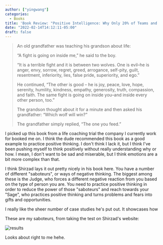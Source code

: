 ```yaml
---
author: ["yingwang"]
categories:
  - Books
title: 'Book Review: "Positive Intelligence: Why Only 20% of Teams and Individuals Achieve Their True Potential, And How You Can Achieve Yours", by Shirzad Chamine'
date: "2022-02-14T14:12:11-05:00"
draft: false
---
```


> An old grandfather was teaching his grandson about life:
>
> “A fight is going on inside me,” he said to the boy.
>
> “It is a terrible fight and it is between two wolves. One is evil–he is anger,
> envy, sorrow, regret, greed, arrogance, self-pity, guilt, resentment,
> inferiority, lies, false pride, superiority, and ego.”
>
> He continued, “The other is good – he is joy, peace, love, hope, serenity,
> humility, kindness, empathy, generosity, truth, compassion, and faith. The
> same fight is going on inside you–and inside every other person, too.”
>
> The grandson thought about it for a minute and then asked his grandfather:
> “Which wolf will win?”
>
> The grandfather simply replied, “The one you feed.”

I picked up this book from a life coaching trial the company I currently work
for booked me on. I think the dude recommended this book as a good example to
practice positive thinking. I don't think I lack it, but I think I've been
pushing myself to think positively without really understanding why or how. I
mean, I don't want to be sad and miserable, but I think emotions are a bit more
complex than that.

I think Shirzad lays it out pretty nicely in his book here. You have a number of
different "saboteurs", or ways of negative thinking. The biggest among these is
the Judge, who forces a different negative reaction from you based on the type
of person you are. You need to practice positive thinking in order to reduce the
power of those "saboteurs" and reach towards your "Sage", who practices positive
thinking and turns problems and fears into gifts and opportunities.

I really like the sheer number of case studies he's put out. It showcases how

These are my saboteurs, from taking the test on Shirzad's website:

![results](/img/posts/2022/02/14/results.png)

Looks about right to me hehe.
